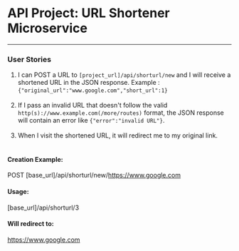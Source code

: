 # API Project: URL Shortener Microservice
<hr>

### User Stories

1. I can POST a URL to `[project_url]/api/shorturl/new` and I will receive a shortened URL in the JSON response. Example : `{"original_url":"www.google.com","short_url":1}`
<br><br>
2. If I pass an invalid URL that doesn't follow the valid `http(s)://www.example.com(/more/routes)` format, the JSON response will contain an error like `{"error":"invalid URL"}`. 
<br><br>
3. When I visit the shortened URL, it will redirect me to my original link.
<br><br>

#### Creation Example:

POST [base_url]/api/shorturl/new/https://www.google.com

#### Usage:

[base_url]/api/shorturl/3

#### Will redirect to:

https://www.google.com
